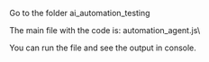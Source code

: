 Go to the folder ai_automation_testing

The main file with the code is: automation_agent.js\

You can run the file and see the output in console.